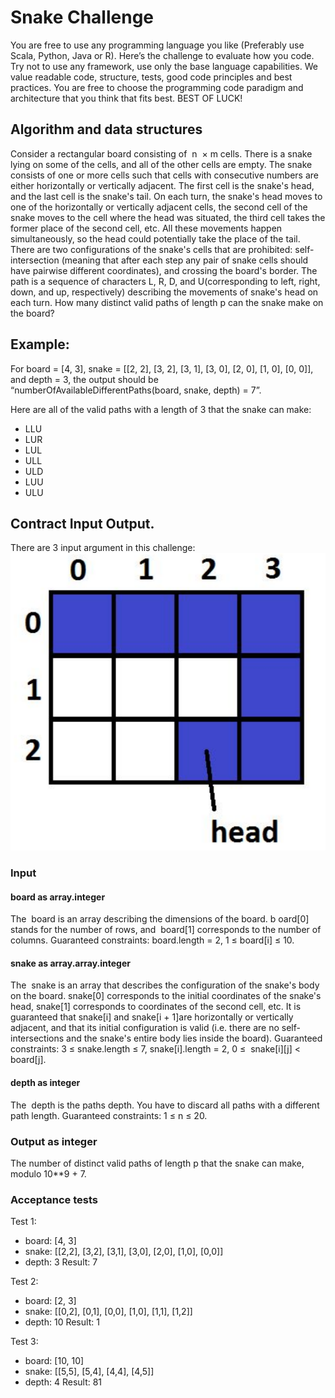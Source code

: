 # Snake Challenge

You are free to use any programming language you like (Preferably use Scala, Python, Java or R). Here’s the challenge to evaluate how you code. Try not to use any framework, use only the base language capabilities.
We value readable code, structure, tests, good code principles and best practices. You are free to choose the programming code paradigm and architecture that you think that fits best.
BEST OF LUCK!


## Algorithm and data structures

Consider a rectangular board consisting of ​ n​ ​ × m​ cells. There is a snake lying on some of the cells, and all of the other cells are empty. The snake consists of one or more cells such that cells with consecutive numbers are either horizontally or vertically adjacent. The first cell is the snake's head, and the last cell is the snake's tail.
On each turn, the snake's head moves to one of the horizontally or vertically adjacent cells, the second cell of the snake moves to the cell where the head was situated, the third cell takes the former place of the second cell, etc. All these movements happen simultaneously, so the head could potentially take the place of the tail. There are two configurations of the snake's cells that are prohibited: self-intersection (meaning that after each step any pair of snake cells should have pairwise different coordinates), and crossing the board's border.
The path is a sequence of characters L, R, D, and U(corresponding to left, right, down, and up, respectively) describing the movements of snake's head on each turn. How many distinct valid paths of length p​ can the snake make on the board?


## Example:

For board = [​4, 3]​, snake = [[2, 2], [3, 2], [3, 1], [3, 0], [2, 0], [1, 0], [0, 0]]​, and depth = 3, the output should be “numberOfAvailableDifferentPaths(board, snake, depth) = 7”.

Here are all of the valid paths with a length of 3 that the snake can make:
- LLU
- LUR
- LUL
- ULL
- ULD
- LUU
- ULU

## Contract Input Output.
There are 3 input argument in this challenge:
![Snake image example](https://raw.githubusercontent.com/Carlos-M-A/coding-challenges/main/challenge-1-snake/snake-representation.png)

### Input

#### board​ as array.integer
The ​ board​ is an array describing the dimensions of the board. b
oard[0]​ stands for the number of rows, and ​ board[1]​ corresponds to the number of columns.
Guaranteed constraints:
  board.length = 2,
  1 ≤ board[i] ≤ 10.

#### snake​ as array.array.integer
The ​ snake​ is an array that describes the configuration of the snake's body on the board. snake[0]​ corresponds to the initial coordinates of the snake's head, snake[1] corresponds to coordinates of the second cell, etc.
It is guaranteed that snake[i]​ and snake[i + 1]​ are horizontally or vertically adjacent, and that its initial configuration is valid (i.e. there are no self-intersections and the snake's entire body lies inside the board).
Guaranteed constraints:
  3 ≤ ​ snake.length​ ≤ 7,
  snake[i].length​ = 2,
  0 ≤ ​ snake[i][j]​ < ​board[j]​.

#### depth​ as integer
The ​ depth​ is the paths depth. You have to discard all paths with a different path length.
Guaranteed constraints:
  1 ≤ n ≤ 20.

### Output​ as integer
The number of distinct valid paths of length p​ that the snake can make, modulo 10​**9​ + 7.

### Acceptance tests
Test 1:
- board: [4, 3]
- snake: [[2,2], [3,2], [3,1], [3,0], [2,0], [1,0], [0,0]]
- depth: 3
Result: 7

Test 2:
- board: [2, 3]
- snake: [[0,2], [0,1], [0,0], [1,0], [1,1], [1,2]]
- depth: 10
Result: 1

Test 3:
- board: [10, 10]
- snake: [[5,5], [5,4], [4,4], [4,5]]
- depth: 4
Result: 81
